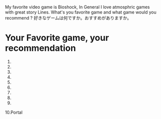 My favorite video game is Bioshock, In General I love atmosphric games with great story Lines.
What's you favorite game and what game would you recommend ?
好きなゲームは何ですか。おすすめがありますか。

# Your Favorite game, your recommendation
1. 
2.
3.
4.
5.
6.
7.
8.
9.
10.Portal
